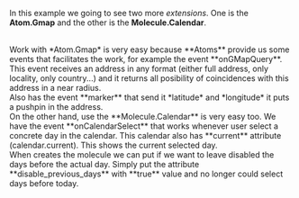 In this example we going to see two more *extensions*. One is the **Atom.Gmap** and the other is the **Molecule.Calendar**.

<br>
Work with *Atom.Gmap* is very easy because **Atoms** provide us some events that facilitates the work, for example the event **onGMapQuery**.

<br>
This event receives an address in any format (either full address, only locality, only country...) and it returns all posibility of coincidences with this address in a near radius.

<br>
Also has the event **marker** that send it *latitude* and *longitude* it puts a pushpin in the address.

<br>
On the other hand, use the **Molecule.Calendar** is very easy too. We have the event **onCalendarSelect** that works whenever user select a concrete day in the calendar. This calendar also has **current** attribute (calendar.current). This shows the current selected day.

<br>
When creates the molecule we can put if we want to leave disabled the days before the actual day. Simply put the attribute **disable_previous_days** with **true** value and no longer could select days before today.
